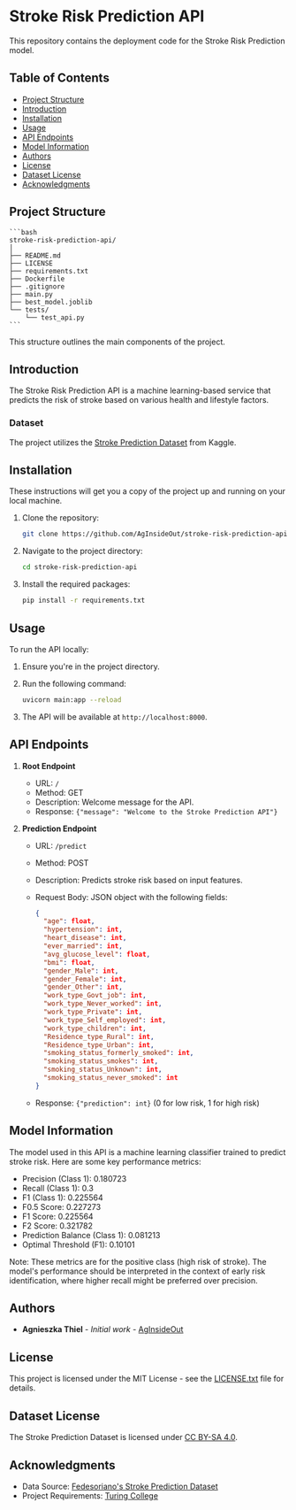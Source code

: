 # Stroke Risk Prediction API

This repository contains the deployment code for the Stroke Risk Prediction model.

## Table of Contents

- [Project Structure](#project-structure)
- [Introduction](#introduction)
- [Installation](#installation)
- [Usage](#usage)
- [API Endpoints](#api-endpoints)
- [Model Information](#model-information)
- [Authors](#authors)
- [License](#license)
- [Dataset License](#dataset-license)
- [Acknowledgments](#acknowledgments)

## Project Structure

    ```bash
    stroke-risk-prediction-api/
    │
    ├── README.md
    ├── LICENSE
    ├── requirements.txt
    ├── Dockerfile
    ├── .gitignore
    ├── main.py
    ├── best_model.joblib
    └── tests/
        └── test_api.py
    ```

This structure outlines the main components of the project.

## Introduction

The Stroke Risk Prediction API is a machine learning-based service that predicts the risk of stroke based on various health and lifestyle factors.

### Dataset

The project utilizes the [Stroke Prediction Dataset](https://www.kaggle.com/datasets/fedesoriano/stroke-prediction-dataset) from Kaggle.

## Installation

These instructions will get you a copy of the project up and running on your local machine.

1. Clone the repository:

    ```bash
    git clone https://github.com/AgInsideOut/stroke-risk-prediction-api.git
    ```

2. Navigate to the project directory:

    ```bash
    cd stroke-risk-prediction-api
    ```

3. Install the required packages:

    ```bash
    pip install -r requirements.txt
    ```

## Usage

To run the API locally:

1. Ensure you're in the project directory.
2. Run the following command:

    ```bash
    uvicorn main:app --reload
    ```

3. The API will be available at `http://localhost:8000`.

## API Endpoints

1. **Root Endpoint**
   - URL: `/`
   - Method: GET
   - Description: Welcome message for the API.
   - Response: `{"message": "Welcome to the Stroke Prediction API"}`

2. **Prediction Endpoint**
   - URL: `/predict`
   - Method: POST
   - Description: Predicts stroke risk based on input features.
   - Request Body: JSON object with the following fields:

     ```json
     {
       "age": float,
       "hypertension": int,
       "heart_disease": int,
       "ever_married": int,
       "avg_glucose_level": float,
       "bmi": float,
       "gender_Male": int,
       "gender_Female": int,
       "gender_Other": int,
       "work_type_Govt_job": int,
       "work_type_Never_worked": int,
       "work_type_Private": int,
       "work_type_Self_employed": int,
       "work_type_children": int,
       "Residence_type_Rural": int,
       "Residence_type_Urban": int,
       "smoking_status_formerly_smoked": int,
       "smoking_status_smokes": int,
       "smoking_status_Unknown": int,
       "smoking_status_never_smoked": int
     }
     ```

   - Response: `{"prediction": int}` (0 for low risk, 1 for high risk)

## Model Information

The model used in this API is a machine learning classifier trained to predict stroke risk. Here are some key performance metrics:

- Precision (Class 1): 0.180723
- Recall (Class 1): 0.3
- F1 (Class 1): 0.225564
- F0.5 Score: 0.227273
- F1 Score: 0.225564
- F2 Score: 0.321782
- Prediction Balance (Class 1): 0.081213
- Optimal Threshold (F1): 0.10101

Note: These metrics are for the positive class (high risk of stroke). The model's performance should be interpreted in the context of early risk identification, where higher recall might be preferred over precision.

## Authors

- **Agnieszka Thiel** - *Initial work* - [AgInsideOut](https://github.com/AgInsideOut)

## License

This project is licensed under the MIT License - see the [LICENSE.txt](https://github.com/TuringCollegeSubmissions/athiel-DA.4.1/blob/master/LICENSE) file for details.

## Dataset License

The Stroke Prediction Dataset is licensed under [CC BY-SA 4.0](https://creativecommons.org/licenses/by-sa/4.0/).

## Acknowledgments

- Data Source: [Fedesoriano's Stroke Prediction Dataset](https://www.kaggle.com/datasets/fedesoriano/stroke-prediction-dataset)
- Project Requirements: [Turing College](https://github.com/TuringCollegeSubmissions)
